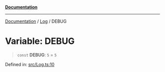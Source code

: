[**Documentation**](../../README.md)

***

[Documentation](../../README.md) / [Log](../README.md) / DEBUG

# Variable: DEBUG

> `const` **DEBUG**: `5` = `5`

Defined in: [src/Log.ts:10](https://github.com/Christian-Me/folder-to-tags-plugin/blob/324c4975948764581637da1ab1e4cb12dc3f447a/src/Log.ts#L10)
